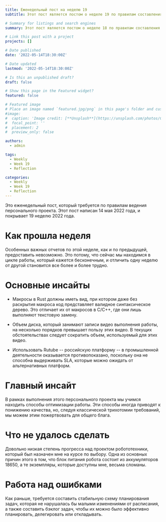 ```yaml
---
title: Еженедельный пост на неделю 19
subtitle: Этот пост является постом о неделе 19 по правилам составления индивидуального проекта.

# Summary for listings and search engines
summary: Этот пост является постом о неделе 18 по правилам составления индивидуального проекта.

# Link this post with a project
projects: []

# Date published
date: '2022-05-14T18:30:00Z'

# Date updated
lastmod: '2022-05-14T18:30:00Z'

# Is this an unpublished draft?
draft: false

# Show this page in the Featured widget?
featured: false

# Featured image
# Place an image named `featured.jpg/png` in this page's folder and customize its options here.
#image:
#  caption: 'Image credit: [**Unsplash**](https://unsplash.com/photos/CpkOjOcXdUY)'
#  focal_point: ''
#  placement: 2
#  preview_only: false

authors:
  - admin

tags:
  - Weekly
  - Week 19
  - Reflection

categories:
  - Weekly
  - Week 19
  - Reflection
---
```


Это еженедельный пост, который требуется по правилам ведения персонального проекта. Этот пост написан 14 мая 2022 года, и покрывает 19 неделю 2022 года.

# Как прошла неделя

Особенных важных отчетов по этой неделе, как и по предыдущей, предоставить невозможно.
Это потому, что сейчас мы находимся в цикле работы, который кажется бесконечным, и отличить одну неделю от другой становится все более и более трудно.

# Основные инсайты

- Макросы в Rust должны иметь вид, при котором даже без раскрытия макроса код представляет валидное синтаксическое дерево. Это отличает их от макросов в C/C++, где они лишь выполняют текстовую замену.

- Объем диска, который занимают записи видео выполнения работы, на несколько порядков превышает пользу этих видео. В текущих обстоятельствах следует сократить объем, используемый для этих видео.

- Использовать Rutube -- российскую платформу -- в промышленной деятельности оказывается противопоказано, поскольку она не способна выдерживать SLA, которые можно ожидать от альтернативных платформ.

# Главный инсайт

В рамках выполнения этого персонального проекта мы учимся находить способы оптимизации работы. Эти способы иногда приводят к понижению качества, но, следуя классической трихотомии требований, мы можем этим пожертвовать для общего блага.

# Что не удалось сделать

Довольно низкая степень прогресса над проектом робототехники, который был назначен мне на курсе по выбору. Одна из основных причин этого в том, что блок питания робота состоит из аккумуляторов 18650, а те экземпляры, которые доступны мне, весьма сломаны.

# Работа над ошибками

Как раньше, требуется составить стабильную схему планирования задач, которая не нарушалась бы малыми изменениями от расписания, а также составить бэклог задач, чтобы их можно было эффективно планировать, делегировать или откладывать.
